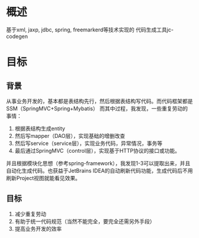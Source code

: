 # 概述
基于xml, jaxp, jdbc, spring, freemarkerd等技术实现的 代码生成工具jc-codegen

# 目标
## 背景
从事业务开发的，基本都是表结构先行，然后根据表结构写代码。而代码框架都是SSM（SpringMVC+Spring+Mybatis） 
而其中过程，我发现，一些重复劳动的事情：
1. 根据表结构生成entity
2. 然后写mapper（DAO层），实现基础的增删改查
3. 然后写service（service层），实现业务代码，异常情况，事务等
4. 最后通过SpringMVC（control层），实现基于HTTP协议的接口或功能。

并且根据模块化思想（参考spring-framework），我发现1-3可以提取出来，并且自动化生成代码。也获益于JetBrains IDEA的自动刷新代码功能，生成代码后不用刷新Project视图就能看见效果。


## 目标
1. 减少重复劳动
2. 有助于统一代码规范（当然不能完全，要完全还需另外手段）
3. 提高业务开发的效率